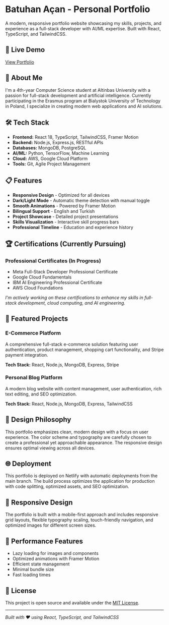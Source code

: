 # Batuhan Açan - Personal Portfolio

A modern, responsive portfolio website showcasing my skills, projects, and experience as a full-stack developer with AI/ML expertise. Built with React, TypeScript, and TailwindCSS.

## 🚀 Live Demo

[View Portfolio](https://batuhanacan.netlify.app) 

## 🎯 About Me

I'm a 4th-year Computer Science student at Altinbas University with a passion for full-stack development and artificial intelligence. Currently participating in the Erasmus program at Bialystok University of Technology in Poland, I specialize in creating modern web applications and AI solutions.

## 🛠️ Tech Stack

- **Frontend:** React 18, TypeScript, TailwindCSS, Framer Motion
- **Backend:** Node.js, Express.js, RESTful APIs
- **Databases:** MongoDB, PostgreSQL
- **AI/ML:** Python, TensorFlow, Machine Learning
- **Cloud:** AWS, Google Cloud Platform
- **Tools:** Git, Agile Project Management

## 📋 Features

- **Responsive Design** - Optimized for all devices
- **Dark/Light Mode** - Automatic theme detection with manual toggle
- **Smooth Animations** - Powered by Framer Motion
- **Bilingual Support** - English and Turkish
- **Project Showcase** - Detailed project presentations
- **Skills Visualization** - Interactive skill progress bars
- **Professional Timeline** - Education and experience history

## 🏆 Certifications (Currently Pursuing)

### Professional Certificates (In Progress)
- Meta Full-Stack Developer Professional Certificate
- Google Cloud Fundamentals
- IBM AI Engineering Professional Certificate
- AWS Cloud Foundations

*I'm actively working on these certifications to enhance my skills in full-stack development, cloud computing, and AI engineering.*

## 💼 Featured Projects

### E-Commerce Platform
A comprehensive full-stack e-commerce solution featuring user authentication, product management, shopping cart functionality, and Stripe payment integration.

**Tech Stack:** React, Node.js, MongoDB, Express, Stripe

### Personal Blog Platform
A modern blog website with content management, user authentication, rich text editing, and SEO optimization.

**Tech Stack:** React, Node.js, MongoDB, Express, TailwindCSS

## 🎨 Design Philosophy

This portfolio emphasizes clean, modern design with a focus on user experience. The color scheme and typography are carefully chosen to create a professional yet approachable appearance. The responsive design ensures optimal viewing across all devices.

## 🌐 Deployment

This portfolio is deployed on Netlify with automatic deployments from the main branch. The build process optimizes the application for production with code splitting, optimized assets, and SEO optimization.

## 📱 Responsive Design

The portfolio is built with a mobile-first approach and includes responsive grid layouts, flexible typography scaling, touch-friendly navigation, and optimized images for different screen sizes.

## 🎯 Performance Features

- Lazy loading for images and components
- Optimized animations with Framer Motion
- Efficient state management
- Minimal bundle size
- Fast loading times

## 📄 License

This project is open source and available under the [MIT License](LICENSE).

---

*Built with ❤️ using React, TypeScript, and TailwindCSS*
